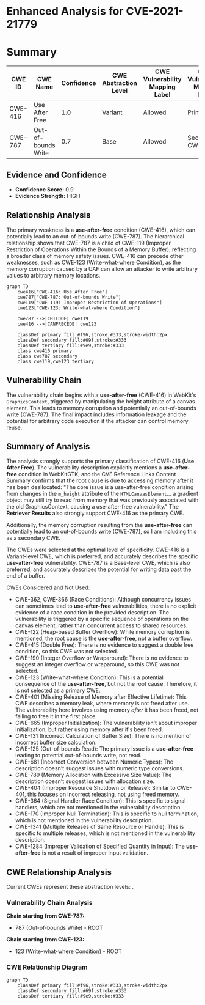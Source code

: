 # Enhanced Analysis for CVE-2021-21779

# Summary
| CWE ID | CWE Name | Confidence | CWE Abstraction Level | CWE Vulnerability Mapping Label | CWE-Vulnerability Mapping Notes |
|---|---|---|---|---|---|
| CWE-416 | Use After Free | 1.0 | Variant | Allowed | Primary CWE |
| CWE-787 | Out-of-bounds Write | 0.7 | Base | Allowed | Secondary CWE |

## Evidence and Confidence

*   **Confidence Score:** 0.9
*   **Evidence Strength:** HIGH

## Relationship Analysis
The primary weakness is a **use-after-free** condition (CWE-416), which can potentially lead to an out-of-bounds write (CWE-787). The hierarchical relationship shows that CWE-787 is a child of CWE-119 (Improper Restriction of Operations Within the Bounds of a Memory Buffer), reflecting a broader class of memory safety issues. CWE-416 can precede other weaknesses, such as CWE-123 (Write-what-where Condition), as the memory corruption caused by a UAF can allow an attacker to write arbitrary values to arbitrary memory locations.

```mermaid
graph TD
    cwe416["CWE-416: Use After Free"]
    cwe787["CWE-787: Out-of-bounds Write"]
    cwe119["CWE-119: Improper Restriction of Operations"]
    cwe123["CWE-123: Write-what-where Condition"]

    cwe787 -->|CHILDOF| cwe119
    cwe416 -->|CANPRECEDE| cwe123
    
    classDef primary fill:#f96,stroke:#333,stroke-width:2px
    classDef secondary fill:#69f,stroke:#333
    classDef tertiary fill:#9e9,stroke:#333
    class cwe416 primary
    class cwe787 secondary
    class cwe119,cwe123 tertiary
```

## Vulnerability Chain
The vulnerability chain begins with a **use-after-free** (CWE-416) in WebKit's `GraphicsContext`, triggered by manipulating the height attribute of a canvas element. This leads to memory corruption and potentially an out-of-bounds write (CWE-787). The final impact includes information leakage and the potential for arbitrary code execution if the attacker can control memory reuse.

## Summary of Analysis
The analysis strongly supports the primary classification of CWE-416 (**Use After Free**). The vulnerability description explicitly mentions a **use-after-free** condition in WebKitGTK, and the CVE Reference Links Content Summary confirms that the root cause is due to accessing memory after it has been deallocated: "The core issue is a use-after-free condition arising from changes in the `m_height` attribute of the `HTMLCanvasElement`... a gradient object may still try to read from memory that was previously associated with the old GraphicsContext, causing a use-after-free vulnerability." The **Retriever Results** also strongly support CWE-416 as the primary CWE.

Additionally, the memory corruption resulting from the **use-after-free** can potentially lead to an out-of-bounds write (CWE-787), so I am including this as a secondary CWE.

The CWEs were selected at the optimal level of specificity. CWE-416 is a Variant-level CWE, which is preferred, and accurately describes the specific **use-after-free** vulnerability. CWE-787 is a Base-level CWE, which is also preferred, and accurately describes the potential for writing data past the end of a buffer.

CWEs Considered and Not Used:

*   CWE-362, CWE-366 (Race Conditions): Although concurrency issues can sometimes lead to **use-after-free** vulnerabilities, there is no explicit evidence of a race condition in the provided description. The vulnerability is triggered by a specific sequence of operations on the canvas element, rather than concurrent access to shared resources.
*   CWE-122 (Heap-based Buffer Overflow): While memory corruption is mentioned, the root cause is the **use-after-free**, not a buffer overflow.
*   CWE-415 (Double Free): There is no evidence to suggest a double free condition, so this CWE was not selected.
*   CWE-190 (Integer Overflow or Wraparound): There is no evidence to suggest an integer overflow or wraparound, so this CWE was not selected.
*   CWE-123 (Write-what-where Condition): This is a potential consequence of the **use-after-free**, but not the root cause. Therefore, it is not selected as a primary CWE.
*   CWE-401 (Missing Release of Memory after Effective Lifetime): This CWE describes a memory leak, where memory is not freed after use. The vulnerability here involves using memory *after* it has been freed, not failing to free it in the first place.
*   CWE-665 (Improper Initialization): The vulnerability isn't about improper initialization, but rather using memory after it's been freed.
*   CWE-131 (Incorrect Calculation of Buffer Size): There is no mention of incorrect buffer size calculation.
*   CWE-125 (Out-of-bounds Read): The primary issue is a **use-after-free** leading to potential out-of-bounds write, not read.
*   CWE-681 (Incorrect Conversion between Numeric Types): The description doesn't suggest issues with numeric type conversions.
*   CWE-789 (Memory Allocation with Excessive Size Value): The description doesn't suggest issues with allocation size.
*   CWE-404 (Improper Resource Shutdown or Release): Similar to CWE-401, this focuses on incorrect releasing, not using freed memory.
*   CWE-364 (Signal Handler Race Condition): This is specific to signal handlers, which are not mentioned in the vulnerability description.
*   CWE-170 (Improper Null Termination): This is specific to null termination, which is not mentioned in the vulnerability description.
*   CWE-1341 (Multiple Releases of Same Resource or Handle): This is specific to multiple releases, which is not mentioned in the vulnerability description.
*   CWE-1284 (Improper Validation of Specified Quantity in Input): The **use-after-free** is not a result of improper input validation.


## CWE Relationship Analysis

Current CWEs represent these abstraction levels: .


### Vulnerability Chain Analysis

**Chain starting from CWE-787:**
- 787 (Out-of-bounds Write) - ROOT


**Chain starting from CWE-123:**
- 123 (Write-what-where Condition) - ROOT



### CWE Relationship Diagram

```mermaid
graph TD
    classDef primary fill:#f96,stroke:#333,stroke-width:2px
    classDef secondary fill:#69f,stroke:#333
    classDef tertiary fill:#9e9,stroke:#333
```